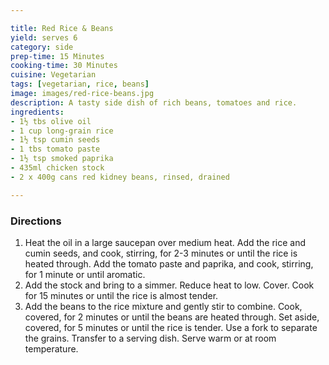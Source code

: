 ```yaml
---

title: Red Rice & Beans
yield: serves 6
category: side
prep-time: 15 Minutes
cooking-time: 30 Minutes
cuisine: Vegetarian
tags: [vegetarian, rice, beans]
image: images/red-rice-beans.jpg
description: A tasty side dish of rich beans, tomatoes and rice.
ingredients:
- 1½ tbs olive oil
- 1 cup long-grain rice
- 1½ tsp cumin seeds
- 1 tbs tomato paste
- 1½ tsp smoked paprika
- 435ml chicken stock
- 2 x 400g cans red kidney beans, rinsed, drained

---
```


### Directions

1. Heat the oil in a large saucepan over medium heat. Add the rice and cumin seeds, and cook, stirring, for 2-3 minutes or until the rice is heated through. Add the tomato paste and paprika, and cook, stirring, for 1 minute or until aromatic.
2. Add the stock and bring to a simmer. Reduce heat to low. Cover. Cook for 15 minutes or until the rice is almost tender.
3. Add the beans to the rice mixture and gently stir to combine. Cook, covered, for 2 minutes or until the beans are heated through. Set aside, covered, for 5 minutes or until the rice is tender. Use a fork to separate the grains. Transfer to a serving dish. Serve warm or at room temperature.
